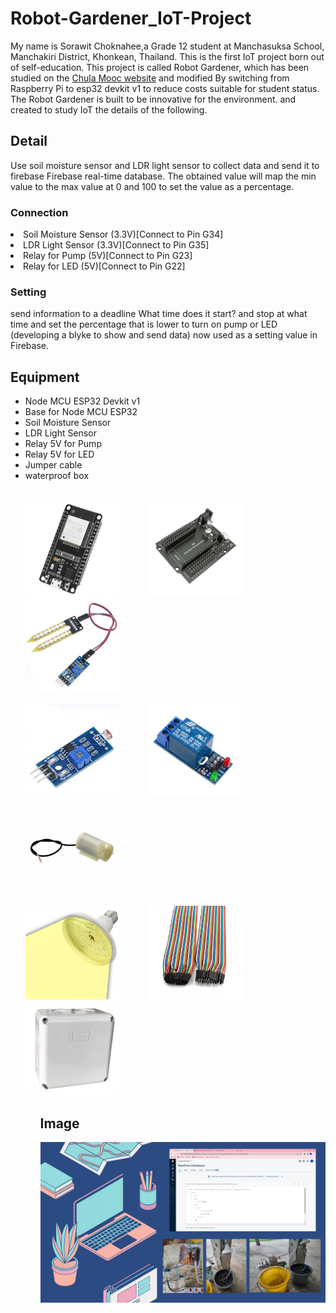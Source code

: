 # Robot-Gardener_IoT-Project
   My name is Sorawit Choknahee,a Grade 12 student at Manchasuksa School, Manchakiri District, Khonkean, Thailand.
This is the first IoT project born out of self-education. This project is called Robot Gardener, which has been studied on the <a href="https://mooc.chula.ac.th/">Chula Mooc website</a> and modified By switching from Raspberry Pi to esp32 devkit v1 to reduce costs suitable for student status.
   The Robot Gardener is built to be innovative for the environment. and created to study IoT the details of the following. 

## Detail
  Use soil moisture sensor and LDR light sensor to collect data and send it to firebase Firebase real-time database. The obtained value will map the min value to the max value at 0 and 100 to set the value as a percentage.
### Connection
<li>Soil Moisture Sensor (3.3V)[Connect to Pin G34]</li>
<li>LDR Light Sensor (3.3V)[Connect to Pin G35] </li>
<li>Relay for Pump (5V)[Connect to Pin G23]</li>
<li>Relay for LED (5V)[Connect to Pin G22]</li>

### Setting
send information to a deadline What time does it start? and stop at what time and set the percentage that is lower to turn on pump or LED (developing a blyke to show and send data) now used as a setting value in Firebase.
## Equipment 
 <ul> 
    <li>Node MCU ESP32 Devkit v1</li> 
    <li>Base for Node MCU ESP32</li>
    <li>Soil Moisture Sensor</li>
    <li>LDR Light Sensor</li>
    <li>Relay 5V for Pump</li>
    <li>Relay 5V for LED</li>
    <li>Jumper cable</li>
    <li>waterproof box</li>
    <br><br>
   <img src="/Image/ESP32.png"  width="150" height="150" title="Node MCU ESP32 Devkit v1"> &nbsp; &nbsp; &nbsp;&nbsp; &nbsp; &nbsp; 
    <img src="/Image/base.png"  width="150" height="150" title="Base for Node MCU ESP32"> &nbsp; &nbsp; &nbsp;&nbsp; &nbsp; &nbsp; 
   <img src="/Image/soil moisture sensor.png"  width="150" height="150" title="Soil Moisture Sensor"> &nbsp; &nbsp; &nbsp;&nbsp; &nbsp; &nbsp;<br><br>
    <img src="/Image/LDR Sensor.png"  width="150" height="150" title="LDR Light Sensor ">&nbsp; &nbsp; &nbsp;&nbsp; &nbsp; &nbsp; 
   <img src="/Image/Relay 5V.png"  width="150" height="150" title="Relay 5V"> &nbsp; &nbsp; &nbsp; &nbsp; &nbsp; &nbsp; 
    <img src="/Image/Pump.png"  width="150" height="150" title="Pump"> &nbsp; &nbsp; &nbsp; &nbsp; &nbsp; &nbsp; <br><br>
    <img src="/Image/LED.jpg"  width="150" height="150" title="LED">&nbsp; &nbsp; &nbsp; &nbsp; &nbsp; &nbsp; 
   <img src="/Image/cable.jpg"  width="150" height="150" title="Jumper cable">&nbsp; &nbsp; &nbsp; &nbsp; &nbsp; &nbsp; 
   <img src="/Image/BOX.jpg"  width="150" height="150" title="waterproof box">&nbsp; &nbsp; &nbsp; &nbsp; &nbsp; &nbsp; 
<ul>
   
   ## Image
   <img src="/Image/Picture 1.jpg">

